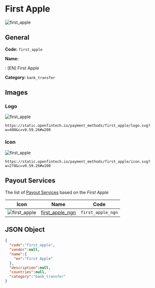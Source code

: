
# First Apple 
![first_apple](https://static.openfintech.io/payment_methods/first_apple/logo.svg?w=400&c=v0.59.26#w200)  

## General 
**Code:** `first_apple` 
 
**Name:** 
 
:	[EN] First Apple 
 
**Category:** `bank_transfer` 
 

## Images 

### Logo 
![first_apple](https://static.openfintech.io/payment_methods/first_apple/logo.svg?w=400&c=v0.59.26#w200)  

```
https://static.openfintech.io/payment_methods/first_apple/logo.svg?w=400&c=v0.59.26#w200
```  

### Icon 
![first_apple](https://static.openfintech.io/payment_methods/first_apple/icon.svg?w=278&c=v0.59.26#w100)  

```
https://static.openfintech.io/payment_methods/first_apple/icon.svg?w=278&c=v0.59.26#w100
```  

## Payout Services 
 
The list of [Payout Services](/payout-services/) based on the _First Apple_ 

|Icon|Name|Code| 
|:---:|:---:|:---:| 
|![first_apple](https://static.openfintech.io/payout_methods/first_apple/icon.svg?w=278&c=v0.59.26#w40) |[first_apple_ngn](/payout-services/first_apple_ngn/)|`first_apple_ngn`| 
 

## JSON Object 

```json
{
  "code":"first_apple",
  "vendor":null,
  "name":{
    "en":"First Apple"
  },
  "description":null,
  "countries":null,
  "category":"bank_transfer"
}
```  
